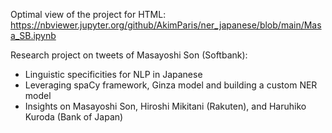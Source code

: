 Optimal view of the project for HTML:
https://nbviewer.jupyter.org/github/AkimParis/ner_japanese/blob/main/Masa_SB.ipynb 

Research project on tweets of Masayoshi Son (Softbank):

* Linguistic specificities for NLP in Japanese
* Leveraging spaCy framework, Ginza model and building a custom NER model
* Insights on Masayoshi Son, Hiroshi Mikitani (Rakuten), and Haruhiko Kuroda (Bank of Japan)
